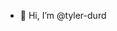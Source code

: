 - 👋 Hi, I’m @tyler-durd


<!---
tyler-durd/tyler-durd is a ✨ special ✨ repository because its `README.md` (this file) appears on your GitHub profile.
You can click the Preview link to take a look at your changes.
--->
